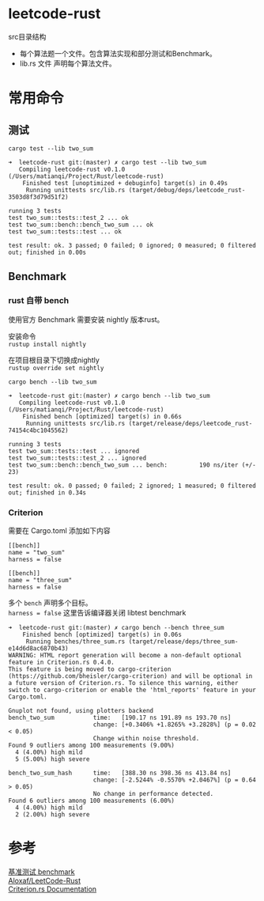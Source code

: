 # leetcode-rust

src目录结构
* 每个算法题一个文件。包含算法实现和部分测试和Benchmark。
* lib.rs 文件 声明每个算法文件。


# 常用命令

## 测试

`cargo test --lib two_sum`

```
➜  leetcode-rust git:(master) ✗ cargo test --lib two_sum
   Compiling leetcode-rust v0.1.0 (/Users/matianqi/Project/Rust/leetcode-rust)
    Finished test [unoptimized + debuginfo] target(s) in 0.49s
     Running unittests src/lib.rs (target/debug/deps/leetcode_rust-3503d8f3d79d51f2)

running 3 tests
test two_sum::tests::test_2 ... ok
test two_sum::bench::bench_two_sum ... ok
test two_sum::tests::test ... ok

test result: ok. 3 passed; 0 failed; 0 ignored; 0 measured; 0 filtered out; finished in 0.00s

```
## Benchmark

### rust 自带 bench
使用官方 Benchmark 需要安装 nightly 版本rust。

安装命令  
`rustup install nightly`

在项目根目录下切换成nightly  
`rustup override set nightly`

`cargo bench --lib two_sum`

```
➜  leetcode-rust git:(master) ✗ cargo bench --lib two_sum
   Compiling leetcode-rust v0.1.0 (/Users/matianqi/Project/Rust/leetcode-rust)
    Finished bench [optimized] target(s) in 0.66s
     Running unittests src/lib.rs (target/release/deps/leetcode_rust-74154c4bc1045562)

running 3 tests
test two_sum::tests::test ... ignored
test two_sum::tests::test_2 ... ignored
test two_sum::bench::bench_two_sum ... bench:         190 ns/iter (+/- 23)

test result: ok. 0 passed; 0 failed; 2 ignored; 1 measured; 0 filtered out; finished in 0.34s

```

### Criterion

需要在 Cargo.toml 添加如下内容  
```
[[bench]]
name = "two_sum"
harness = false

[[bench]]
name = "three_sum"
harness = false

```  
多个 `bench` 声明多个目标。  
`harness = false` 这里告诉编译器关闭 libtest benchmark  


```
➜  leetcode-rust git:(master) ✗ cargo bench --bench three_sum 
    Finished bench [optimized] target(s) in 0.06s
     Running benches/three_sum.rs (target/release/deps/three_sum-e14d6d8ac6870b43)
WARNING: HTML report generation will become a non-default optional feature in Criterion.rs 0.4.0.
This feature is being moved to cargo-criterion (https://github.com/bheisler/cargo-criterion) and will be optional in a future version of Criterion.rs. To silence this warning, either switch to cargo-criterion or enable the 'html_reports' feature in your Cargo.toml.

Gnuplot not found, using plotters backend
bench_two_sum           time:   [190.17 ns 191.89 ns 193.70 ns]                          
                        change: [+0.3406% +1.8265% +3.2828%] (p = 0.02 < 0.05)
                        Change within noise threshold.
Found 9 outliers among 100 measurements (9.00%)
  4 (4.00%) high mild
  5 (5.00%) high severe

bench_two_sum_hash      time:   [388.30 ns 398.36 ns 413.84 ns]                               
                        change: [-2.5244% -0.5570% +2.0467%] (p = 0.64 > 0.05)
                        No change in performance detected.
Found 6 outliers among 100 measurements (6.00%)
  4 (4.00%) high mild
  2 (2.00%) high severe

```

# 参考
[基准测试 benchmark](https://course.rs/test/benchmark.html)   
[Aloxaf/LeetCode-Rust](https://github.com/Aloxaf/LeetCode-Rust)   
[Criterion.rs Documentation](https://bheisler.github.io/criterion.rs/book/user_guide/migrating_from_libtest.html)